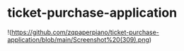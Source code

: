 # ticket-purchase-application
!(https://github.com/zqpaperpiano/ticket-purchase-application/blob/main/Screenshot%20(309).png)
